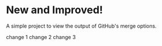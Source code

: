 # New and Improved!
A simple project to view the output of GitHub's merge options.

change 1
change 2
change 3
